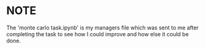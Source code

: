 # NOTE
The 'monte carlo task.ipynb' is my managers file which was sent to me after completing the task to see how I could improve and how else it could be done.
